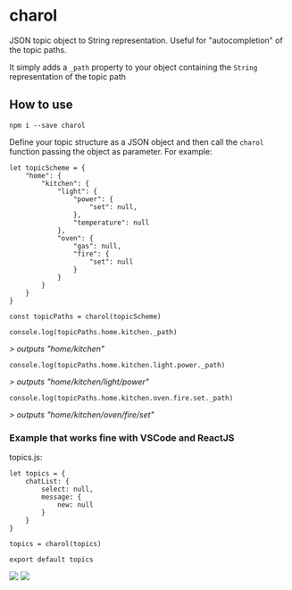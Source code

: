 # charol

JSON topic object to String representation. Useful for "autocompletion" of the topic paths.

It simply adds a `_path` property to your object containing the `String` representation of the topic path

## How to use

`npm i --save charol`

Define your topic structure as a JSON object and then call the `charol` function passing the object as parameter. For example:

```JS
let topicScheme = {
    "home": {
        "kitchen": {
            "light": {
                "power": {
                    "set": null,
                },
                "temperature": null
            },
            "oven": {
                "gas": null,
                "fire": {
                    "set": null
                }
            }
        }
    }
}

const topicPaths = charol(topicScheme)
```

`console.log(topicPaths.home.kitchen._path)`

_> outputs "home/kitchen"_

`console.log(topicPaths.home.kitchen.light.power._path)`

_> outputs "home/kitchen/light/power"_

`console.log(topicPaths.home.kitchen.oven.fire.set._path)`

_> outputs "home/kitchen/oven/fire/set"_

### Example that works fine with VSCode and ReactJS

topics.js:
```JS
let topics = {
    chatList: {
        select: null,
        message: {
            new: null
        }
    }
}

topics = charol(topics)

export default topics

```
![](https://res.cloudinary.com/stutzsolucoes/image/upload/v1539905681/demo-2_qyvsnr.gif)
![](https://res.cloudinary.com/stutzsolucoes/image/upload/v1538952292/demo_xkzg73.gif)
